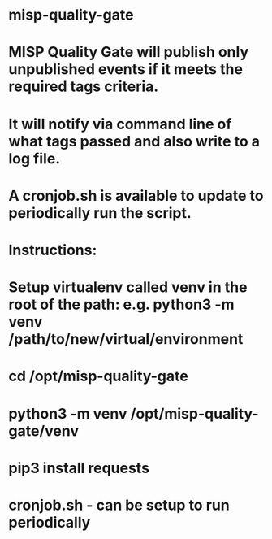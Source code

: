 # misp-quality-gate

# MISP Quality Gate will publish only unpublished events if it meets the required tags criteria.
# It will notify via command line of what tags passed and also write to a log file.

# A cronjob.sh is available to update to periodically run the script.

# Instructions:
# Setup virtualenv called venv in the root of the path: e.g. python3 -m venv /path/to/new/virtual/environment
#  cd /opt/misp-quality-gate
#  python3 -m venv /opt/misp-quality-gate/venv
# pip3 install requests
  
#  cronjob.sh - can be setup to run periodically
